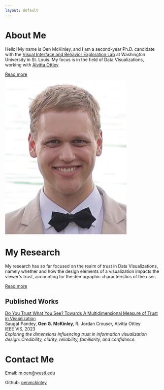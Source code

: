 ```yaml
---
layout: default
---
```


# About Me

Hello! My name is Oen McKinley, and I am a second-year Ph.D. candidate with the [Visual Interface and Behavior Exploration Lab](http://visualdata.wustl.edu/) at Washington University in St. Louis. My focus is in the field of Data Visualizations, working with [Alvitta Ottley](https://scholar.google.com/citations?user=yepPD_cAAAAJ&amp;hl=en).

<a href="" class="btn2">Read more</a>

![OenPic](./OenPic.jpeg)

# My Research

My research has so far focused on the realm of trust in Data Visualizations, namely whether and how the design elements of a visualization impacts the viewer's trust, accounting for the demographic characteristics of the user. 

<a href="" class="btn2">Read more</a>

## Published Works

[Do You Trust What You See? Towards A Multidimensional Measure of Trust in Visualization](https://arxiv.org/pdf/2308.04727.pdf)\
Saugat Pandey, **Oen G. McKinley**, R. Jordan Crouser, Alvitta Ottley\
IEEE VIS, 2023\
_Exploring the dimensions influencing trust in information visualization design: Credibility, clarity, reliability, familiarity, and confidence._

# Contact Me

Email: [m.oen@wustl.edu](mailto:m.oen@wustl.edu)

Github: [oenmckinley](https://github.com/oenmckinley)
